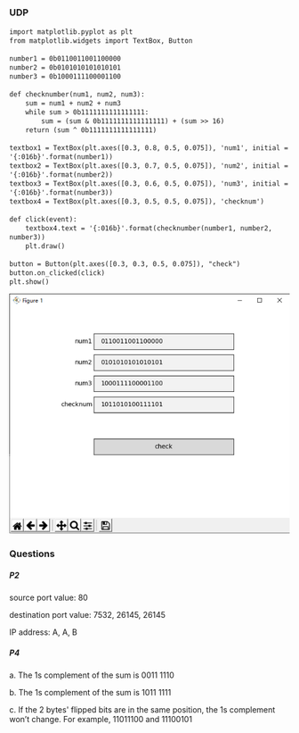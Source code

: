 ### UDP
```
import matplotlib.pyplot as plt
from matplotlib.widgets import TextBox, Button

number1 = 0b0110011001100000
number2 = 0b0101010101010101
number3 = 0b1000111100001100

def checknumber(num1, num2, num3):
	sum = num1 + num2 + num3
	while sum > 0b1111111111111111:
		sum = (sum & 0b1111111111111111) + (sum >> 16)
	return (sum ^ 0b1111111111111111)

textbox1 = TextBox(plt.axes([0.3, 0.8, 0.5, 0.075]), 'num1', initial = '{:016b}'.format(number1))
textbox2 = TextBox(plt.axes([0.3, 0.7, 0.5, 0.075]), 'num2', initial = '{:016b}'.format(number2))
textbox3 = TextBox(plt.axes([0.3, 0.6, 0.5, 0.075]), 'num3', initial = '{:016b}'.format(number3))
textbox4 = TextBox(plt.axes([0.3, 0.5, 0.5, 0.075]), 'checknum')

def click(event):
    textbox4.text = '{:016b}'.format(checknumber(number1, number2, number3))
    plt.draw()

button = Button(plt.axes([0.3, 0.3, 0.5, 0.075]), "check")
button.on_clicked(click)
plt.show()
```

![UDP](https://github.com/wyl99/1/blob/master/5/1.PNG)

### Questions
##### P2
source port value: 80

destination port value: 7532, 26145, 26145

IP address: A, A, B

##### P4
a. The 1s complement of the sum is 0011 1110

b. The 1s complement of the sum is 1011 1111

c. If the 2 bytes' flipped bits are in the same position,  the 1s complement won’t change. For example, 11011100 and 11100101
